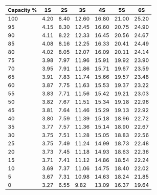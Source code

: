 <!--
 Copyright (c) 2025 David Such
 
 This software is released under the MIT License.
 https://opensource.org/licenses/MIT
-->

| Capacity % | 1S   | 2S   | 3S    | 4S    | 5S    | 6S    |
|-------------|------|------|-------|-------|-------|-------|
| 100         | 4.20 | 8.40 | 12.60 | 16.80 | 21.00 | 25.20 |
| 95          | 4.15 | 8.30 | 12.45 | 16.60 | 20.75 | 24.90 |
| 90          | 4.11 | 8.22 | 12.33 | 16.45 | 20.56 | 24.67 |
| 85          | 4.08 | 8.16 | 12.25 | 16.33 | 20.41 | 24.49 |
| 80          | 4.02 | 8.05 | 12.07 | 16.09 | 20.11 | 24.14 |
| 75          | 3.98 | 7.97 | 11.96 | 15.91 | 19.92 | 23.90 |
| 70          | 3.95 | 7.91 | 11.86 | 15.71 | 19.67 | 23.59 |
| 65          | 3.91 | 7.83 | 11.74 | 15.66 | 19.57 | 23.48 |
| 60          | 3.87 | 7.75 | 11.63 | 15.53 | 19.37 | 23.22 |
| 55          | 3.83 | 7.71 | 11.56 | 15.42 | 19.21 | 23.03 |
| 50          | 3.82 | 7.67 | 11.51 | 15.34 | 19.18 | 22.96 |
| 45          | 3.81 | 7.64 | 11.46 | 15.29 | 19.13 | 22.92 |
| 40          | 3.80 | 7.59 | 11.39 | 15.18 | 18.96 | 22.72 |
| 35          | 3.77 | 7.57 | 11.36 | 15.14 | 18.90 | 22.67 |
| 30          | 3.75 | 7.51 | 11.28 | 15.05 | 18.83 | 22.56 |
| 25          | 3.75 | 7.49 | 11.24 | 14.99 | 18.73 | 22.48 |
| 20          | 3.73 | 7.45 | 11.18 | 14.93 | 18.63 | 22.36 |
| 15          | 3.71 | 7.41 | 11.12 | 14.86 | 18.54 | 22.24 |
| 10          | 3.69 | 7.37 | 11.06 | 14.75 | 18.40 | 22.02 |
| 5           | 3.67 | 7.31 | 10.98 | 14.63 | 18.24 | 21.85 |
| 0           | 3.27 | 6.55 | 9.82  | 13.09 | 16.37 | 19.64 |